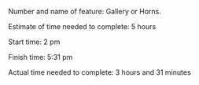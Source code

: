 Number and name of feature: Gallery or Horns.

Estimate of time needed to complete: 5 hours

Start time: 2 pm

Finish time: 5:31 pm

Actual time needed to complete: 3 hours and 31 minutes
